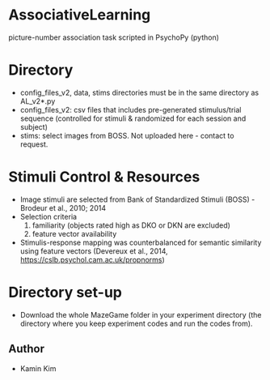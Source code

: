 # AssociativeLearning
picture-number association task scripted in PsychoPy (python)  

# Directory 
- config_files_v2, data, stims directories must be in the same directory as AL_v2*.py 
- config_files_v2: csv files that includes pre-generated stimulus/trial sequence (controlled for stimuli & randomized for each session and subject) 
- stims: select images from BOSS. Not uploaded here - contact to request. 

# Stimuli Control & Resources
- Image stimuli are selected from Bank of Standardized Stimuli (BOSS) - Brodeur et al., 2010; 2014 
- Selection criteria
  1. familiarity (objects rated high as DKO or DKN are excluded)
  2. feature vector availability 
- Stimulis-response mapping was counterbalanced for semantic similarity 
  using feature vectors (Devereux et al., 2014, https://cslb.psychol.cam.ac.uk/propnorms)

# Directory set-up
- Download the whole MazeGame folder in your experiment directory (the directory where you keep experiment codes and run the codes from).

## Author
- Kamin Kim 
